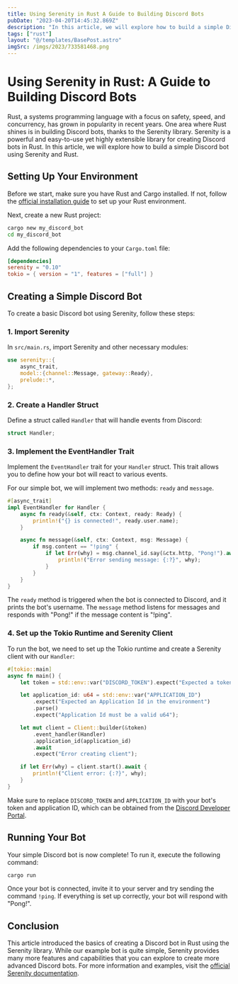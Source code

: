 ```yaml
---
title: Using Serenity in Rust A Guide to Building Discord Bots
pubDate: "2023-04-20T14:45:32.869Z"
description: "In this article, we will explore how to build a simple Discord bot using Serenity and Rust."
tags: ["rust"]
layout: "@/templates/BasePost.astro"
imgSrc: /imgs/2023/733581468.png
---
```

# Using Serenity in Rust: A Guide to Building Discord Bots

Rust, a systems programming language with a focus on safety, speed, and concurrency, has grown in popularity in recent years. One area where Rust shines is in building Discord bots, thanks to the Serenity library. Serenity is a powerful and easy-to-use yet highly extensible library for creating Discord bots in Rust. In this article, we will explore how to build a simple Discord bot using Serenity and Rust.

## Setting Up Your Environment

Before we start, make sure you have Rust and Cargo installed. If not, follow the [official installation guide](https://www.rust-lang.org/tools/install) to set up your Rust environment.

Next, create a new Rust project:

```sh
cargo new my_discord_bot
cd my_discord_bot
```

Add the following dependencies to your `Cargo.toml` file:

```toml
[dependencies]
serenity = "0.10"
tokio = { version = "1", features = ["full"] }
```

## Creating a Simple Discord Bot

To create a basic Discord bot using Serenity, follow these steps:

### 1. Import Serenity

In `src/main.rs`, import Serenity and other necessary modules:

```rust
use serenity::{
    async_trait,
    model::{channel::Message, gateway::Ready},
    prelude::*,
};
```

### 2. Create a Handler Struct

Define a struct called `Handler` that will handle events from Discord:

```rust
struct Handler;
```

### 3. Implement the EventHandler Trait

Implement the `EventHandler` trait for your `Handler` struct. This trait allows you to define how your bot will react to various events.

For our simple bot, we will implement two methods: `ready` and `message`.

```rust
#[async_trait]
impl EventHandler for Handler {
    async fn ready(&self, ctx: Context, ready: Ready) {
        println!("{} is connected!", ready.user.name);
    }

    async fn message(&self, ctx: Context, msg: Message) {
        if msg.content == "!ping" {
            if let Err(why) = msg.channel_id.say(&ctx.http, "Pong!").await {
                println!("Error sending message: {:?}", why);
            }
        }
    }
}
```

The `ready` method is triggered when the bot is connected to Discord, and it prints the bot's username. The `message` method listens for messages and responds with "Pong!" if the message content is "!ping".

### 4. Set up the Tokio Runtime and Serenity Client

To run the bot, we need to set up the Tokio runtime and create a Serenity client with our `Handler`:

```rust
#[tokio::main]
async fn main() {
    let token = std::env::var("DISCORD_TOKEN").expect("Expected a token in the environment");

    let application_id: u64 = std::env::var("APPLICATION_ID")
        .expect("Expected an Application Id in the environment")
        .parse()
        .expect("Application Id must be a valid u64");

    let mut client = Client::builder(&token)
        .event_handler(Handler)
        .application_id(application_id)
        .await
        .expect("Error creating client");

    if let Err(why) = client.start().await {
        println!("Client error: {:?}", why);
    }
}
```

Make sure to replace `DISCORD_TOKEN` and `APPLICATION_ID` with your bot's token and application ID, which can be obtained from the [Discord Developer Portal](https://discord.com/developers/applications).

## Running Your Bot

Your simple Discord bot is now complete! To run it, execute the following command:

```sh
cargo run
```

Once your bot is connected, invite it to your server and try sending the command `!ping`. If everything is set up correctly, your bot will respond with "Pong!".

## Conclusion

This article introduced the basics of creating a Discord bot in Rust using the Serenity library. While our example bot is quite simple, Serenity provides many more features and capabilities that you can explore to create more advanced Discord bots. For more information and examples, visit the [official Serenity documentation](https://serenity-rs.github.io/serenity/).

